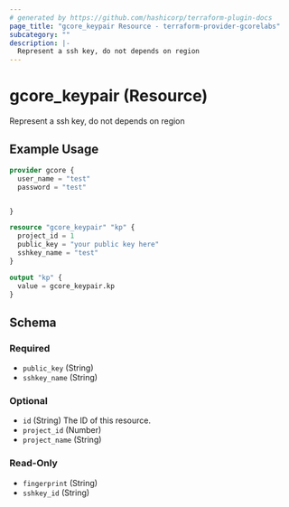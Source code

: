 ```yaml
---
# generated by https://github.com/hashicorp/terraform-plugin-docs
page_title: "gcore_keypair Resource - terraform-provider-gcorelabs"
subcategory: ""
description: |-
  Represent a ssh key, do not depends on region
---
```


# gcore_keypair (Resource)

Represent a ssh key, do not depends on region

## Example Usage

```terraform
provider gcore {
  user_name = "test"
  password = "test"


}

resource "gcore_keypair" "kp" {
  project_id = 1
  public_key = "your public key here"
  sshkey_name = "test"
}

output "kp" {
  value = gcore_keypair.kp
}
```

<!-- schema generated by tfplugindocs -->
## Schema

### Required

- `public_key` (String)
- `sshkey_name` (String)

### Optional

- `id` (String) The ID of this resource.
- `project_id` (Number)
- `project_name` (String)

### Read-Only

- `fingerprint` (String)
- `sshkey_id` (String)



